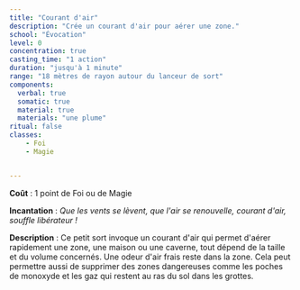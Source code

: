 ```yaml
---
title: "Courant d'air"
description: "Crée un courant d'air pour aérer une zone."
school: "Évocation"
level: 0
concentration: true
casting_time: "1 action"
duration: "jusqu'à 1 minute"
range: "18 mètres de rayon autour du lanceur de sort"
components:
  verbal: true
  somatic: true
  material: true
  materials: "une plume"
ritual: false
classes:
    - Foi
    - Magie


---
```

**Coût** : 1 point de Foi ou de Magie

**Incantation** : *Que les vents se lèvent, que l'air se renouvelle, courant d'air, souffle libérateur !*    

**Description** : Ce petit sort invoque un courant d'air qui permet d'aérer rapidement une zone, une maison ou une caverne, tout dépend de la taille et du volume concernés. Une odeur d'air frais reste dans la zone. Cela peut permettre aussi de supprimer des zones dangereuses comme les poches de monoxyde et les gaz qui restent au ras du sol dans les grottes.
